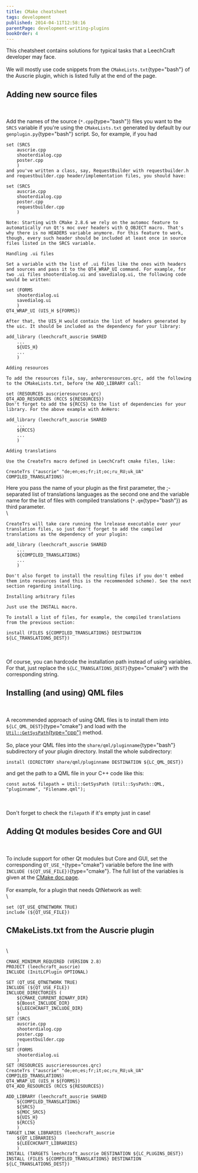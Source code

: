 ```yaml
---
title: CMake cheatsheet
tags: development
published: 2014-04-11T12:58:16
parentPage: development-writing-plugins
bookOrder: 4
---
```


This cheatsheet contains solutions for typical tasks that a LeechCraft
developer may face.\
\
We will mostly use code snippets from the `CMakeLists.txt`{type="bash"}
of the Auscrie plugin, which is listed fully at the end of the page.

Adding new source files
-----------------------

\
\
Add the names of the source (`*.cpp`{type="bash"}) files you want to the
`SRCS` variable if you're using the `CMakeLists.txt` generated by
default by our `genplugin.py`{type="bash"} script. So, for example, if
you had

``` {type="cmake"}
set (SRCS
    auscrie.cpp
    shooterdialog.cpp
    poster.cpp
    )
and you've written a class, say, RequestBuilder with requestbuilder.h and requestbuilder.cpp header/implementation files, you should have:

set (SRCS
    auscrie.cpp
    shooterdialog.cpp
    poster.cpp
    requestbuilder.cpp
    )

Note: Starting with CMake 2.8.6 we rely on the automoc feature to automatically run Qt's moc over headers with Q_OBJECT macro. That's why there is no HEADERS variable anymore. For this feature to work, though, every such header should be included at least once in source files listed in the SRCS variable.

Handling .ui files

Set a variable with the list of .ui files like the ones with headers and sources and pass it to the QT4_WRAP_UI command. For example, for two .ui files shooterdialog.ui and savedialog.ui, the following code would be written:

set (FORMS
    shooterdialog.ui
    savedialog.ui
    )
QT4_WRAP_UI (UIS_H ${FORMS})

After that, the UIS_H would contain the list of headers generated by the uic. It should be included as the dependency for your library:

add_library (leechcraft_auscrie SHARED
    ...
    ${UIS_H}
    ...
    )

Adding resources

To add the resources file, say, anheroresources.qrc, add the following to the CMakeLists.txt, before the ADD_LIBRARY call:

set (RESOURCES auscrieresources.qrc)
QT4_ADD_RESOURCES (RCCS ${RESOURCES})
Don't forget to add the ${RCCS} to the list of dependencies for your library. For the above example with AnHero:

add_library (leechcraft_auscrie SHARED
    ...
    ${RCCS}
    ...
    )

Adding translations

Use the CreateTrs macro defined in LeechCraft cmake files, like:

CreateTrs ("auscrie" "de;en;es;fr;it;oc;ru_RU;uk_UA" COMPILED_TRANSLATIONS)
```

Here you pass the name of your plugin as the first parameter, the
;-separated list of translations languages as the second one and the
variable name for the list of files with compiled translations
(`*.qm`{type="bash"}) as third parameter.\
\

``` {type="cmake"}
CreateTrs will take care running the lrelease executable over your translation files, so just don't forget to add the compiled translations as the dependency of your plugin:

add_library (leechcraft_auscrie SHARED
    ...
    ${COMPILED_TRANSLATIONS}
    ...
    )

Don't also forget to install the resulting files if you don't embed them into resources (and this is the recommended scheme). See the next section regarding installing.

Installing arbitrary files

Just use the INSTALL macro.

To install a list of files, for example, the compiled translations from the previous section:

install (FILES ${COMPILED_TRANSLATIONS} DESTINATION ${LC_TRANSLATIONS_DEST})
```

\
\
Of course, you can hardcode the installation path instead of using
variables. For that, just replace the
`${LC_TRANSLATIONS_DEST}`{type="cmake"} with the corresponding string.

Installing (and using) QML files
--------------------------------

\
\
A recommended approach of using QML files is to install them into
`${LC_QML_DEST}`{type="cmake"} and load with the
[`Util::GetSysPath`{type="cpp"}](http://doc.leechcraft.org/core/namespace_leech_craft_1_1_util.html#a8b2539ffea3b461facdfb6d5f890cd40)
method.\
\
So, place your QML files into the `share/qml/pluginname`{type="bash"}
subdirectory of your plugin directory. Install the whole subdirectory:

``` {type="cmake"}
install (DIRECTORY share/qml/pluginname DESTINATION ${LC_QML_DEST})
```

and get the path to a QML file in your C++ code like this:

``` {type="cpp"}
const auto& filepath = Util::GetSysPath (Util::SysPath::QML, "pluginname", "Filename.qml");
```

\
\
Don't forget to check the `filepath` if it's empty just in case!

Adding Qt modules besides Core and GUI
--------------------------------------

\
\
To include support for other Qt modules but Core and GUI, set the
corresponding `QT_USE_*`{type="cmake"} variable before the line with
`INCLUDE (${QT_USE_FILE})`{type="cmake"}. The full list of the variables
is given at the [CMake doc
page](http://www.cmake.org/cmake/help/cmake2.6docs.html#module:FindQt4).\
\
For example, for a plugin that needs QtNetwork as well:\
\

``` {type="cmake"}
set (QT_USE_QTNETWORK TRUE)
include (${QT_USE_FILE})
```

CMakeLists.txt from the Auscrie plugin
--------------------------------------

\
\

``` {type="cmake"}
CMAKE_MINIMUM_REQUIRED (VERSION 2.8)
PROJECT (leechcraft_auscrie)
INCLUDE (InitLCPlugin OPTIONAL)

SET (QT_USE_QTNETWORK TRUE)
INCLUDE (${QT_USE_FILE})
INCLUDE_DIRECTORIES (
	${CMAKE_CURRENT_BINARY_DIR}
	${Boost_INCLUDE_DIR}
	${LEECHCRAFT_INCLUDE_DIR}
	)
SET (SRCS
	auscrie.cpp
	shooterdialog.cpp
	poster.cpp
	requestbuilder.cpp
	)
SET (FORMS
	shooterdialog.ui
	)
SET (RESOURCES auscrieresources.qrc)
CreateTrs ("auscrie" "de;en;es;fr;it;oc;ru_RU;uk_UA" COMPILED_TRANSLATIONS)
QT4_WRAP_UI (UIS_H ${FORMS})
QT4_ADD_RESOURCES (RCCS ${RESOURCES})

ADD_LIBRARY (leechcraft_auscrie SHARED
	${COMPILED_TRANSLATIONS}
	${SRCS}
	${MOC_SRCS}
	${UIS_H}
	${RCCS}
	)
TARGET_LINK_LIBRARIES (leechcraft_auscrie
	${QT_LIBRARIES}
	${LEECHCRAFT_LIBRARIES}
	)
INSTALL (TARGETS leechcraft_auscrie DESTINATION ${LC_PLUGINS_DEST})
INSTALL (FILES ${COMPILED_TRANSLATIONS} DESTINATION ${LC_TRANSLATIONS_DEST})
```
